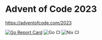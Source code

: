 # Advent of Code 2023

https://adventofcode.com/2023

[![Go Report Card](https://goreportcard.com/badge/github.com/glennhartmann/aoc23)](https://goreportcard.com/report/github.com/glennhartmann/aoc23) ![Go CI](https://github.com/glennhartmann/aoc23/actions/workflows/go.yml/badge.svg?event=push) ![Nix CI](https://github.com/glennhartmann/aoc23/actions/workflows/nix.yml/badge.svg?event=push)
